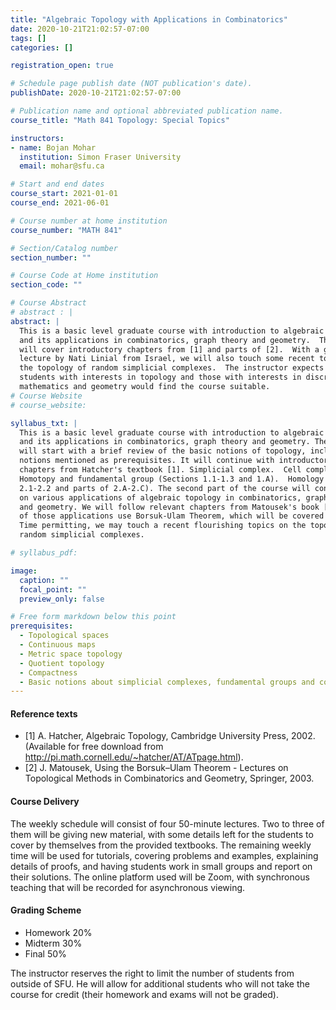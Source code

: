 ```yaml
---
title: "Algebraic Topology with Applications in Combinatorics"
date: 2020-10-21T21:02:57-07:00
tags: []
categories: []

registration_open: true

# Schedule page publish date (NOT publication's date).
publishDate: 2020-10-21T21:02:57-07:00

# Publication name and optional abbreviated publication name.
course_title: "Math 841 Topology: Special Topics"

instructors:
- name: Bojan Mohar
  institution: Simon Fraser University
  email: mohar@sfu.ca

# Start and end dates
course_start: 2021-01-01
course_end: 2021-06-01

# Course number at home institution
course_number: "MATH 841"

# Section/Catalog number
section_number: ""

# Course Code at Home institution
section_code: ""

# Course Abstract
# abstract : |
abstract: |
  This is a basic level graduate course with introduction to algebraic topology
  and its applications in combinatorics, graph theory and geometry.  The course
  will cover introductory chapters from [1] and parts of [2].  With a guest
  lecture by Nati Linial from Israel, we will also touch some recent topics like
  the topology of random simplicial complexes.  The instructor expects that
  students with interests in topology and those with interests in discrete
  mathematics and geometry would find the course suitable.
# Course Website
# course_website: 

syllabus_txt: |
  This is a basic level graduate course with introduction to algebraic topology
  and its applications in combinatorics, graph theory and geometry. The course
  will start with a brief review of the basic notions of topology, including the
  notions mentioned as prerequisites. It will continue with introductory
  chapters from Hatcher's textbook [1]. Simplicial complex.  Cell complex.
  Homotopy and fundamental group (Sections 1.1-1.3 and 1.A).  Homology (Sections
  2.1-2.2 and parts of 2.A-2.C). The second part of the course will concentrate
  on various applications of algebraic topology in combinatorics, graph theory,
  and geometry. We will follow relevant chapters from Matousek's book [2]. Some
  of those applications use Borsuk-Ulam Theorem, which will be covered first.
  Time permitting, we may touch a recent flourishing topics on the topology of
  random simplicial complexes.

# syllabus_pdf:

image:
  caption: ""
  focal_point: ""
  preview_only: false

# Free form markdown below this point
prerequisites:
  - Topological spaces
  - Continuous maps
  - Metric space topology
  - Quotient topology
  - Compactness
  - Basic notions about simplicial complexes, fundamental groups and covering spaces will be helpful, but students will also be given opportunity to self-study about these notions during the first month of the course and help will be offered during tutorials.
---
```

#### Reference texts
* [1] A. Hatcher, Algebraic Topology, Cambridge University Press, 2002.
(Available for free download from
http://pi.math.cornell.edu/~hatcher/AT/ATpage.html).
* [2] J. Matousek, Using the Borsuk–Ulam Theorem - Lectures on Topological
Methods in Combinatorics and Geometry, Springer, 2003.
  

#### Course Delivery
The weekly schedule will consist of four 50-minute lectures. Two
to three of them will be giving new material, with some details left for the
students to cover by themselves from the provided textbooks. The remaining
weekly time will be used for tutorials, covering problems and examples,
explaining details of proofs, and having students work in small groups and
report on their solutions. The online platform used will be Zoom, with
synchronous teaching that will be recorded for asynchronous viewing. 

#### Grading Scheme
 * Homework 20%
 * Midterm 30% 
 * Final 50% 

The instructor reserves the right to limit the number of students from outside
of SFU. He will allow for additional students who will not take the course for
credit (their homework and exams will not be graded).
